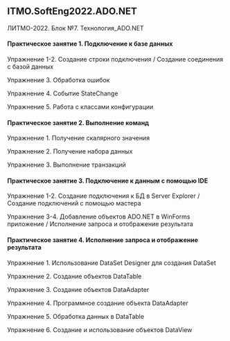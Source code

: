 ## ITMO.SoftEng2022.ADO.NET
ЛИТМО-2022. Блок №7. Технология_ADO.NET

#### Практическое занятие 1. Подключение к базе данных

Упражнение 1-2. Создание строки подключения / Создание соединения с базой данных

Упражнение 3. Обработка ошибок

Упражнение 4. Событие StateChange

Упражнение 5. Работа с классами конфигурации

#### Практическое занятие 2. Выполнение команд

Упражнение 1. Получение скалярного значения

Упражнение 2. Получение набора данных

Упражнение 3. Выполнение транзакций

#### Практическое занятие 3.  Подключение к данным с помощью IDE

Упражнение 1-2. Создание подключения к БД в Server Explorer / Создание подключений с помощью мастера

Упражнение 3-4. Добавление объектов ADO.NET в WinForms приложение / Исполнение запроса и отображение результата

#### Практическое занятие 4. Исполнение запроса и отображение результата

Упражнение 1. Использование DataSet Designer для создания DataSet

Упражнение 2. Создание объектов DataTable

Упражнение 3. Создание объектов DataAdapter

Упражнение 4. Программное создание объекта DataAdapter

Упражнение 5. Обработка данных в DataTable

Упражнение 6. Создание и использование объектов DataView
